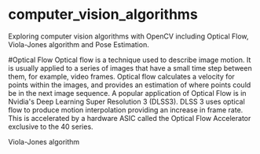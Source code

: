 # computer_vision_algorithms
Exploring computer vision algorithms with OpenCV including Optical Flow, Viola-Jones algorithm and Pose Estimation.

#Optical Flow
Optical flow is a technique used to describe image motion. It is usually applied to a series of images that have a small time step between them, for example, video frames. Optical flow calculates a velocity for points within the images, and provides an estimation of where points could be in the next image sequence. A popular application of Optical Flow is in Nvidia's 
Deep Learning Super Resolution 3 (DLSS3). DLSS 3 uses optical flow to produce motion interpolation providing an increase in frame rate. This is accelerated by a hardware ASIC called the Optical Flow Accelerator exclusive to the 40 series.

Viola-Jones algorithm
